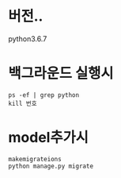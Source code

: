 # 버전..
  python3.6.7

# 백그라운드 실행시
	ps -ef | grep python
	kill 번호

# model추가시
	
	makemigrateions
	python manage.py migrate


